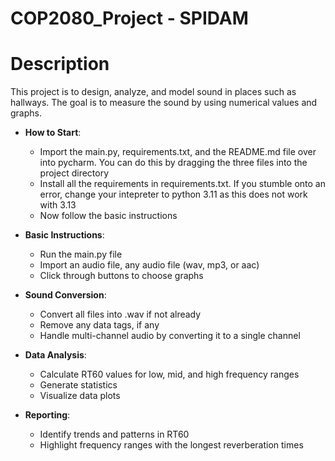 # COP2080_Project - SPIDAM

# Description
This project is to design, analyze, and model sound in places such as hallways. The goal is to measure the sound by using numerical values and graphs.

- **How to Start**:
  - Import the main.py, requirements.txt, and the README.md file over into pycharm. You can do this by dragging the three files into the project directory
  - Install all the requirements in requirements.txt. If you stumble onto an error, change your intepreter to python 3.11 as this does not work with 3.13
  - Now follow the basic instructions

- **Basic Instructions**:
  - Run the main.py file
  - Import an audio file, any audio file (wav, mp3, or aac)
  - Click through buttons to choose graphs

- **Sound Conversion**:
  - Convert all files into .wav if not already
  - Remove any data tags, if any
  - Handle multi-channel audio by converting it to a single channel

- **Data Analysis**:
  - Calculate RT60 values for low, mid, and high frequency ranges
  - Generate statistics
  - Visualize data plots

- **Reporting**:
  - Identify trends and patterns in RT60
  - Highlight frequency ranges with the longest reverberation times

